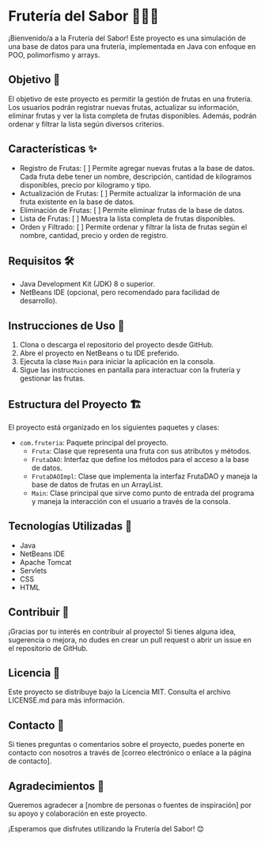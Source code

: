 # Frutería del Sabor 🍉🍌🍇

¡Bienvenido/a a la Frutería del Sabor! Este proyecto es una simulación de una base de datos para una frutería, implementada en Java con enfoque en POO, polimorfismo y arrays.

## Objetivo 🎯

El objetivo de este proyecto es permitir la gestión de frutas en una frutería. Los usuarios podrán registrar nuevas frutas, actualizar su información, eliminar frutas y ver la lista completa de frutas disponibles. Además, podrán ordenar y filtrar la lista según diversos criterios.

## Características ✨

- Registro de Frutas: [ ] 
  Permite agregar nuevas frutas a la base de datos. Cada fruta debe tener un nombre, descripción, cantidad de kilogramos disponibles, precio por kilogramo y tipo.
- Actualización de Frutas: [ ] 
  Permite actualizar la información de una fruta existente en la base de datos.
- Eliminación de Frutas: [ ] 
  Permite eliminar frutas de la base de datos.
- Lista de Frutas: [ ] 
  Muestra la lista completa de frutas disponibles.
- Orden y Filtrado: [ ] 
  Permite ordenar y filtrar la lista de frutas según el nombre, cantidad, precio y orden de registro.

## Requisitos 🛠️

- Java Development Kit (JDK) 8 o superior.
- NetBeans IDE (opcional, pero recomendado para facilidad de desarrollo).

## Instrucciones de Uso 📖

1. Clona o descarga el repositorio del proyecto desde GitHub.
2. Abre el proyecto en NetBeans o tu IDE preferido.
3. Ejecuta la clase `Main` para iniciar la aplicación en la consola.
4. Sigue las instrucciones en pantalla para interactuar con la frutería y gestionar las frutas.

## Estructura del Proyecto 🏗️

El proyecto está organizado en los siguientes paquetes y clases:

- `com.fruteria`: Paquete principal del proyecto.
  - `Fruta`: Clase que representa una fruta con sus atributos y métodos.
  - `FrutaDAO`: Interfaz que define los métodos para el acceso a la base de datos.
  - `FrutaDAOImpl`: Clase que implementa la interfaz FrutaDAO y maneja la base de datos de frutas en un ArrayList.
  - `Main`: Clase principal que sirve como punto de entrada del programa y maneja la interacción con el usuario a través de la consola.

## Tecnologías Utilizadas 🚀

- Java
- NetBeans IDE
- Apache Tomcat
- Servlets
- CSS
- HTML

## Contribuir 👥

¡Gracias por tu interés en contribuir al proyecto! Si tienes alguna idea, sugerencia o mejora, no dudes en crear un pull request o abrir un issue en el repositorio de GitHub.

## Licencia 📜

Este proyecto se distribuye bajo la Licencia MIT. Consulta el archivo LICENSE.md para más información.

## Contacto 📧

Si tienes preguntas o comentarios sobre el proyecto, puedes ponerte en contacto con nosotros a través de [correo electrónico o enlace a la página de contacto].

## Agradecimientos 🙏

Queremos agradecer a [nombre de personas o fuentes de inspiración] por su apoyo y colaboración en este proyecto.

¡Esperamos que disfrutes utilizando la Frutería del Sabor! 😊
